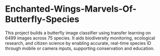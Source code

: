 # Enchanted-Wings-Marvels-Of-Butterfly-Species
This project builds a butterfly image classifier using transfer learning on 6499 images across 75 species. It aids biodiversity monitoring, ecological research, and citizen science by enabling accurate, real-time species ID through mobile or camera inputs, supporting conservation and education.
